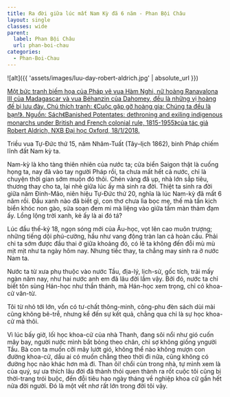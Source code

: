 ```yaml
---
title: Ra đời giữa lúc mất Nam Kỳ đã 6 năm - Phan Bội Châu
layout: single
classes: wide
parent:
  label: Phan Bội Châu
  url: phan-boi-chau
categories: 
  - Phan-Boi-Chau
---
```


![alt]({{ 'assets/images/luu-day-robert-aldrich.jpg' | absolute_url }})
> <cite>
<a href="https://ordi.vn/nhung-hoang-de-bi-luu-day-thuc-dan-phap-va-tinh-canh-luu-vong-cua-cac-vi-vua-nuoc-viet-ky-1.html">
Một bức tranh biếm họa của Pháp vẽ vua Hàm Nghi, nữ hoàng Ranavalona III của Madagascar và vua Béhanzin của Dahomey, đều là những vị hoàng đế bị lưu đày. Chú thích tranh: 《Cuộc gặp gỡ hoàng gia: Chúng ta đều là bạn!》. Nguồn: Sách《Banished Potentates: dethroning and exiling indigenous monarchs under British and French colonial rule, 1815-1955》của tác giả Robert Aldrich, NXB Đại học Oxford, 18/1/2018.
</a>
</cite>

Triều vua Tự-Đức thứ 15, năm Nhâm-Tuất (Tây–lịch 1862), binh Pháp chiếm lĩnh đất Nam kỳ ta.

Nam-kỳ là kho tàng thiên nhiên của nước ta; cửa biển Saigon thật là cuống họng ta, nay đã vào tay người Pháp rồi, ta chưa mất hết cả nước, chỉ là chuyện thời gian sớm muộn đó thôi. Chén ​vàng đã ụp, nhà lớn sắp tiêu, thương thay cho ta, lại nhè giữa lúc ấy mà sinh ra đời. Thiệt ta sinh ra đời giữa năm Đinh-Mão, niên hiệu Tự-Đức thứ 20, nghĩa là lúc Nam-kỳ đã mất 6 năm rồi. Đầu xanh nào đã biết gì, con thơ chưa lìa bọc mẹ, thế mà tấn kịch biển khóc non gào, sửa soạn đem mi mà liệng vào giữa tấm màn thảm đạm ấy. Lồng lộng trời xanh, kẻ ấy là ai đó tá?

Lúc đầu thế-kỷ 18, ngọn sóng mới của Âu-học, vọt lên cao muôn trượng; những tiếng dội phú-cường, hầu như vang động tràn lan cả hoàn cầu. Phải chi ta sớm được đầu thai ở giữa khoảng đó, có lẽ ta không đến đỗi mù mù mịt mịt như ta ngày hôm nay. Nhưng tiếc thay, ta chẳng may sinh ra ở nước Nam ta.

Nước ta từ xưa phụ thuộc vào nước Tầu, địa-lý, lịch-sử, gốc tích, trải mấy ngàn năm nay, như hai nước anh em đã lâu đời lắm vậy. Bởi đó, nước ta chỉ biết tôn sùng Hán-học như thần thánh, mà Hán-học xem trọng, chỉ có khoa-cử văn-từ.

Tôi từ nhỏ tới lớn, vốn có tư-chất thông-minh, công-phu đèn sách dùi mài cũng không bê-trễ, nhưng kể đến sự kết quả, chẳng qua chỉ là sự học khoa-cử mà thôi.

Vì lúc bấy giờ, lối học khoa-cử của nhà Thanh, đang sôi nổi như gió cuốn mây bay, người nước mình bắt bỏng theo chân, chỉ sợ không giống y ​người Tầu. Bà con ta muốn cỡi mây lướt gió, không thể nào không mượn con đường khoa-cử, dầu ai có muốn chẳng theo thời đi nữa, cũng không có đường học nào khác hơn mà đi. Than ôi! chổi cùn trong nhà, tự mình xem là của quý, sự ưa thích lâu đời đã thành thói quen thành ra rốt cuộc tôi cũng bị thời-trang trói buộc, đến đỗi tiêu hao ngày tháng về nghiệp khoa cữ gần hết nửa đời người. Đó là một vết nhơ rất lớn trong đời tôi vậy.